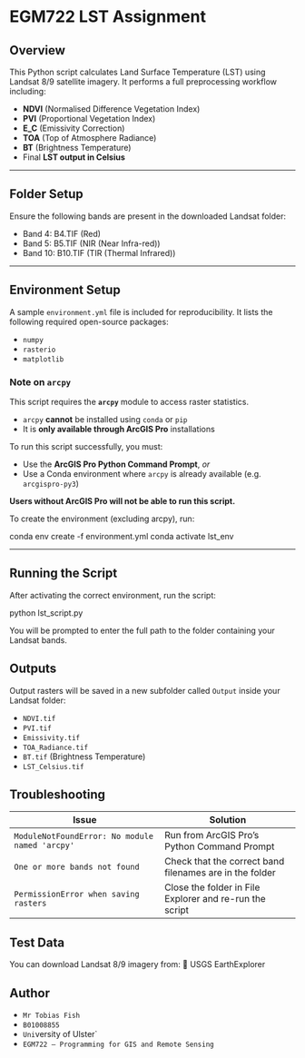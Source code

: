 # EGM722 LST Assignment

## Overview
This Python script calculates Land Surface Temperature (LST) using Landsat 8/9 satellite imagery. It performs a full preprocessing workflow including:

- **NDVI** (Normalised Difference Vegetation Index)  
- **PVI** (Proportional Vegetation Index)  
- **E_C** (Emissivity Correction)  
- **TOA** (Top of Atmosphere Radiance)  
- **BT** (Brightness Temperature)  
- Final **LST output in Celsius**

---

## Folder Setup
Ensure the following bands are present in the downloaded Landsat folder:
- Band 4: B4.TIF (Red)
- Band 5: B5.TIF (NIR (Near Infra-red))
- Band 10: B10.TIF (TIR (Thermal Infrared))

---

## Environment Setup

A sample `environment.yml` file is included for reproducibility. It lists the following required open-source packages:

- `numpy`
- `rasterio`
- `matplotlib`

### Note on `arcpy`

This script requires the **`arcpy`** module to access raster statistics.

- `arcpy` **cannot** be installed using `conda` or `pip`  
- It is **only available through ArcGIS Pro** installations

To run this script successfully, you must:

- Use the **ArcGIS Pro Python Command Prompt**, _or_  
- Use a Conda environment where `arcpy` is already available (e.g. `arcgispro-py3`)

**Users without ArcGIS Pro will not be able to run this script.**

To create the environment (excluding arcpy), run:

conda env create -f environment.yml
conda activate lst_env

---

## Running the Script
After activating the correct environment, run the script:

python lst_script.py

You will be prompted to enter the full path to the folder containing your Landsat bands.

## Outputs
Output rasters will be saved in a new subfolder called `Output` inside your Landsat folder:
- `NDVI.tif`
- `PVI.tif`
- `Emissivity.tif`
- `TOA_Radiance.tif`
- `BT.tif` (Brightness Temperature)
- `LST_Celsius.tif`

## Troubleshooting

| Issue | Solution |
|-------|----------|
| `ModuleNotFoundError: No module named 'arcpy'` | Run from ArcGIS Pro’s Python Command Prompt |
| `One or more bands not found` | Check that the correct band filenames are in the folder |
| `PermissionError when saving rasters` | Close the folder in File Explorer and re-run the script |

## Test Data
You can download Landsat 8/9 imagery from:
📎 USGS EarthExplorer

## Author
- `Mr Tobias Fish`
- `B01008855`
- `Uni`versity of Ulster`
- `EGM722 — Programming for GIS and Remote Sensing`
